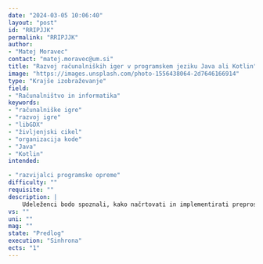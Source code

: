```yaml
---
date: "2024-03-05 10:06:40"
layout: "post"
id: "RRIPJJK"
permalink: "RRIPJJK"
author:
- "Matej Moravec"
contact: "matej.moravec@um.si"
title: "Razvoj računalniških iger v programskem jeziku Java ali Kotlin"
image: "https://images.unsplash.com/photo-1556438064-2d7646166914"
type: "Krajše izobraževanje"
field:
- "Računalništvo in informatika"
keywords:
- "računalniške igre"
- "razvoj igre"
- "libGDX"
- "življenjski cikel"
- "organizacija kode"
- "Java"
- "Kotlin"
intended:

- "razvijalci programske opreme"
difficulty: ""
requisite: ""
description: |
    Udeleženci bodo spoznali, kako načrtovati in implementirati preprosto računalniško igro. Naučili se bodo, kako poteka glavna zanka igre oz. kakšen je življenjski cikel igre. Vsak udeleženec bo implementiral svojo lastno igro z uporabo ogrodja libGDX in programskega jezika Java ali Kotlin. Ustvarili bomo igro, ki se bo odzivala na igralčeve ukaze, obdelovala vhodne podatke in izrisovala objekte na zaslonu. Med razvojem se bomo naučili, kako učinkovito odpravljati morebitne napake, ki se pojavijo med razvojem. Ne bomo se omejili le na ustvarjanje preproste igre, temveč tudi na to, kako pripraviti projekt za nadaljnji razvoj. Udeleženci se bodo naučili, kako organizirati svojo kodo in vire, da bo projekt pripravljen na razširitev in izboljšavo igre s pridobljenim znanjem.
vs: ""
uni: ""
mag: ""
state: "Predlog"
execution: "Sinhrona"
ects: "1"
---
```

